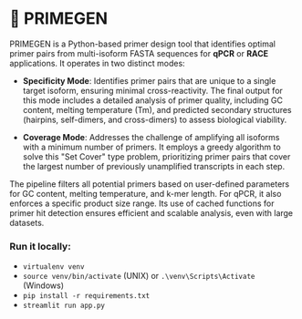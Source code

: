 # 🧬 PRIMEGEN
PRIMEGEN is a Python-based primer design tool that identifies optimal primer pairs from multi-isoform FASTA sequences for **qPCR** or **RACE** applications. It operates in two distinct modes:

* **Specificity Mode**: Identifies primer pairs that are unique to a single target isoform, ensuring minimal cross-reactivity. The final output for this mode includes a detailed analysis of primer quality, including GC content, melting temperature (Tm), and predicted secondary structures (hairpins, self-dimers, and cross-dimers) to assess biological viability.

* **Coverage Mode**: Addresses the challenge of amplifying all isoforms with a minimum number of primers. It employs a greedy algorithm to solve this "Set Cover" type problem, prioritizing primer pairs that cover the largest number of previously unamplified transcripts in each step.

The pipeline filters all potential primers based on user-defined parameters for GC content, melting temperature, and k-mer length. For qPCR, it also enforces a specific product size range. Its use of cached functions for primer hit detection ensures efficient and scalable analysis, even with large datasets.

### Run it locally:
- `virtualenv venv`
- `source venv/bin/activate` (UNIX) or `.\venv\Scripts\Activate` (Windows)
- `pip install -r requirements.txt`
- `streamlit run app.py`